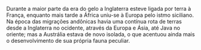 ﻿Durante a maior parte da era do gelo a Inglaterra esteve ligada por terra à França, enquanto mais tarde a África uniu-se à Europa pelo istmo siciliano. Na época das migrações andônicas havia uma contínua rota de terras desde a Inglaterra no ocidente, através da Europa e Ásia, até Java no oriente; mas a Austrália estava de novo isolada, o que  acentuou ainda mais o desenvolvimento de sua própria fauna peculiar.